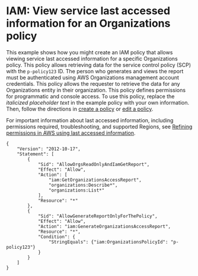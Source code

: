 # IAM: View service last accessed information for an Organizations policy<a name="reference_policies_examples_iam_service-accessed-data-orgs"></a>

This example shows how you might create an IAM policy that allows viewing service last accessed information for a specific Organizations policy\. This policy allows retrieving data for the service control policy \(SCP\) with the `p-policy123` ID\. The person who generates and views the report must be authenticated using AWS Organizations management account credentials\. This policy allows the requester to retrieve the data for any Organizations entity in their organization\. This policy defines permissions for programmatic and console access\. To use this policy, replace the *italicized placeholder text* in the example policy with your own information\. Then, follow the directions in [create a policy](access_policies_create.md) or [edit a policy](access_policies_manage-edit.md)\.

For important information about last accessed information, including permissions required, troubleshooting, and supported Regions, see [Refining permissions in AWS using last accessed information](access_policies_access-advisor.md)\.

```
{
    "Version": "2012-10-17",
    "Statement": [
        {
            "Sid": "AllowOrgsReadOnlyAndIamGetReport",
            "Effect": "Allow",
            "Action": [
                "iam:GetOrganizationsAccessReport",
                "organizations:Describe*",
                "organizations:List*"
            ],
            "Resource": "*"
        },
        {
            "Sid": "AllowGenerateReportOnlyForThePolicy",
            "Effect": "Allow",
            "Action": "iam:GenerateOrganizationsAccessReport",
            "Resource": "*",
            "Condition": {
                "StringEquals": {"iam:OrganizationsPolicyId": "p-policy123"}
            }
        }
    ]
}
```